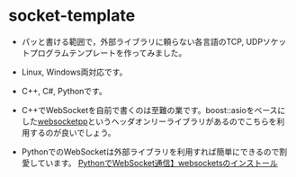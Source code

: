 # socket-template

* パッと書ける範囲で，外部ライブラリに頼らない各言語のTCP, UDPソケットプログラムテンプレートを作ってみました。
* Linux, Windows両対応です。
* C++, C#, Pythonです。

* C++でWebSocketを自前で書くのは至難の業です。boost::asioをベースにした[websocketpp](https://github.com/zaphoyd/websocketpp)というヘッダオンリーライブラリがあるのでこちらを利用するのが良いでしょう。
* PythonでのWebSocketは外部ライブラリを利用すれば簡単にできるので割愛しています。
[PythonでWebSocket通信】websocketsのインストール](https://self-development.info/%E3%80%90python%E3%81%A7websocket%E9%80%9A%E4%BF%A1%E3%80%91websockets%E3%81%AE%E3%82%A4%E3%83%B3%E3%82%B9%E3%83%88%E3%83%BC%E3%83%AB/)